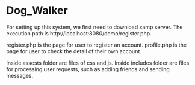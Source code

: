 # Dog_Walker

For setting up this system, we first need to download xamp server. The execution path is http://localhost:8080/demo/register.php.

register.php is the page for user to register an account.
profile.php is the page for user to check the detail of their own account.

Inside assests folder are files of css and js.
Inside includes folder are files for processing user requests, such as adding friends and sending messages.

